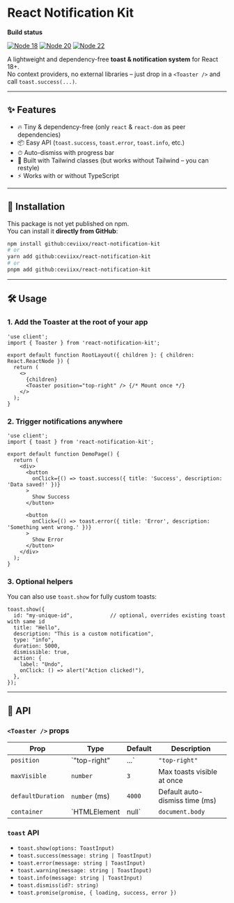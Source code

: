 # React Notification Kit


**Build status**

[![Node 18](https://img.shields.io/github/actions/workflow/status/ceviixx/react-notification-kit/ci-node18.yml?branch=main&label=Node%2018&logo=node.js)](https://github.com/ceviixx/react-notification-kit/actions/workflows/ci-node18.yml)
[![Node 20](https://img.shields.io/github/actions/workflow/status/ceviixx/react-notification-kit/ci-node20.yml?branch=main&label=Node%2020&logo=node.js)](https://github.com/ceviixx/react-notification-kit/actions/workflows/ci-node20.yml)
[![Node 22](https://img.shields.io/github/actions/workflow/status/ceviixx/react-notification-kit/ci-node22.yml?branch=main&label=Node%2022&logo=node.js)](https://github.com/ceviixx/react-notification-kit/actions/workflows/ci-node22.yml)

A lightweight and dependency-free **toast & notification system** for React 18+.  
No context providers, no external libraries – just drop in a `<Toaster />` and call `toast.success(...)`.

---

## ✨ Features

- 🔥 Tiny & dependency-free (only `react` & `react-dom` as peer dependencies)
- 📦 Easy API (`toast.success`, `toast.error`, `toast.info`, etc.)
- ⏱ Auto-dismiss with progress bar
- 🎨 Built with Tailwind classes (but works without Tailwind – you can restyle)
- ⚡ Works with or without TypeScript

---

## 🚀 Installation

This package is not yet published on npm.  
You can install it **directly from GitHub**:

```bash
npm install github:ceviixx/react-notification-kit
# or
yarn add github:ceviixx/react-notification-kit
# or
pnpm add github:ceviixx/react-notification-kit
```

---

## 🛠 Usage

### 1. Add the Toaster at the root of your app

```tsx
'use client';
import { Toaster } from 'react-notification-kit';

export default function RootLayout({ children }: { children: React.ReactNode }) {
  return (
    <>
      {children}
      <Toaster position="top-right" /> {/* Mount once */}
    </>
  );
}
```

### 2. Trigger notifications anywhere

```tsx
'use client';
import { toast } from 'react-notification-kit';

export default function DemoPage() {
  return (
    <div>
      <button
        onClick={() => toast.success({ title: 'Success', description: 'Data saved!' })}
      >
        Show Success
      </button>

      <button
        onClick={() => toast.error({ title: 'Error', description: 'Something went wrong.' })}
      >
        Show Error
      </button>
    </div>
  );
}
```

### 3. Optional helpers

You can also use `toast.show` for fully custom toasts:

```tsx
toast.show({
  id: "my-unique-id",            // optional, overrides existing toast with same id
  title: "Hello",
  description: "This is a custom notification",
  type: "info",
  duration: 5000,
  dismissible: true,
  action: {
    label: "Undo",
    onClick: () => alert("Action clicked!"),
  },
});
```

---

## 📖 API

### `<Toaster />` props

| Prop             | Type                                  | Default       | Description                        |
|------------------|---------------------------------------|---------------|------------------------------------|
| `position`       | `"top-right"|...`                    | `"top-right"` | Where notifications appear         |
| `maxVisible`     | `number`                              | `3`           | Max toasts visible at once         |
| `defaultDuration`| `number` (ms)                         | `4000`        | Default auto-dismiss time (ms)     |
| `container`      | `HTMLElement | null`                 | `document.body` | Custom portal mount target       |

### `toast` API

- `toast.show(options: ToastInput)`
- `toast.success(message: string | ToastInput)`
- `toast.error(message: string | ToastInput)`
- `toast.warning(message: string | ToastInput)`
- `toast.info(message: string | ToastInput)`
- `toast.dismiss(id?: string)`
- `toast.promise(promise, { loading, success, error })`
